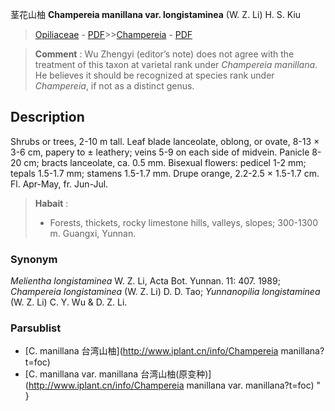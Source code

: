 茎花山柚 **Champereia manillana var. longistaminea** (W. Z. Li) H. S. Kiu

> [Opiliaceae](http://www.iplant.cn/info/Opiliaceae?t=foc) - [PDF](http://www.iplant.cn/foc/pdf/Opiliaceae.pdf)>>[Champereia](http://www.iplant.cn/info/Champereia?t=foc) - [PDF](http://www.iplant.cn/foc/pdf/Champereia.pdf)

> **Comment** : 
> Wu Zhengyi (editor’s note) does not agree with the treatment of this taxon at varietal rank under *Champereia* *manillana*. He believes it should be recognized at species rank under *Champereia*, if not as a distinct genus.

## Description

Shrubs or trees, 2-10 m tall. Leaf blade lanceolate, oblong, or ovate, 8-13 × 3-6 cm, papery to ± leathery; veins 5-9 on each side of midvein. Panicle 8-20 cm; bracts lanceolate, ca. 0.5 mm. Bisexual flowers: pedicel 1-2 mm; tepals 1.5-1.7 mm; stamens 1.5-1.7 mm. Drupe orange, 2.2-2.5 × 1.5-1.7 cm. Fl. Apr-May, fr. Jun-Jul.

> **Habait** : 
>* Forests, thickets, rocky limestone hills, valleys, slopes; 300-1300 m. Guangxi, Yunnan.

### Synonym
*Melientha* *longistaminea* W. Z. Li, Acta Bot. Yunnan. 11: 407. 1989; *Champereia* *longistaminea* (W. Z. Li) D. D. Tao; *Yunnanopilia* *longistaminea* (W. Z. Li) C. Y. Wu & D. Z. Li.

### Parsublist

* [C.  manillana  台湾山柚](http://www.iplant.cn/info/Champereia manillana?t=foc)
* [C.  manillana var. manillana  台湾山柚(原变种)](http://www.iplant.cn/info/Champereia manillana var. manillana?t=foc)
"
}